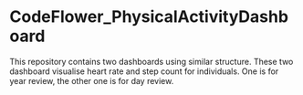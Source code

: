 # CodeFlower_PhysicalActivityDashboard
This repository contains two dashboards using similar structure. These two dashboard visualise heart rate and step count for individuals. One is for year review, the other one is for day review.
